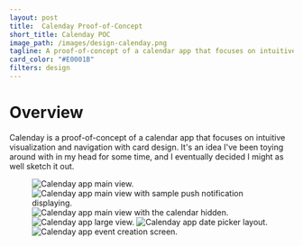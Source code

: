 ```yaml
---
layout: post
title:  Calenday Proof-of-Concept
short_title: Calenday POC
image_path: /images/design-calenday.png
tagline: A proof-of-concept of a calendar app that focuses on intuitive visualization and navigation with cards
card_color: "#E0001B"
filters: design 
---
```


# Overview

Calenday is a proof-of-concept of a calendar app that focuses on intuitive visualization and navigation with card design. It's an idea I've been toying around with in my head for some time, and I eventually decided I might as well sketch it out.

<figure class="six-large-screenshot-grid lazyload">
    <img class="lazyload" data-src="/images/designs/calenday/calenday-main-view.png" alt="Calenday app main view.">
    <img class="lazyload" data-src="/images/designs/calenday/calenday-push-notification.png" alt="Calenday app main view with sample push notification displaying.">
    <img class="lazyload" data-src="/images/designs/calenday/calenday-hidden-calendar-view.png" alt="Calenday app main view with the calendar hidden.">
    <img class="lazyload" data-src="/images/designs/calenday/calenday-large-view.png" alt="Calenday app large view.">
    <img class="lazyload" data-src="/images/designs/calenday/calenday-date-entry.png" alt="Calenday app date picker layout.">
    <img class="lazyload" data-src="/images/designs/calenday/calenday-event-creation.png" alt="Calenday app event creation screen.">
</figure>
